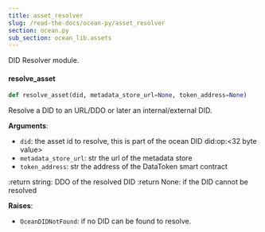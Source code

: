 ```yaml
---
title: asset_resolver
slug: /read-the-docs/ocean-py/asset_resolver
section: ocean.py
sub_section: ocean_lib.assets
---
```

DID Resolver module.

#### resolve\_asset

```python
def resolve_asset(did, metadata_store_url=None, token_address=None)
```

Resolve a DID to an URL/DDO or later an internal/external DID.

**Arguments**:

- `did`: the asset id to resolve, this is part of the ocean
DID did:op:<32 byte value>
- `metadata_store_url`: str the url of the metadata store
- `token_address`: str the address of the DataToken smart contract

:return string: DDO of the resolved DID
:return None: if the DID cannot be resolved

**Raises**:

- `OceanDIDNotFound`: if no DID can be found to resolve.

